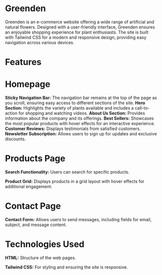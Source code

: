 # Greenden
Greenden is an e-commerce website offering a wide range of artificial and natural flowers. Designed with a user-friendly interface, Greenden ensures an enjoyable shopping experience for plant enthusiasts. The site is built with Tailwind CSS for a modern and responsive design, providing easy navigation across various devices.

# Features
# Homepage
**Sticky Navigation Bar:** The navigation bar remains at the top of the page as you scroll, ensuring easy access to different sections of the site.
**Hero Section:** Highlights the variety of plants available and includes a call-to-action for shopping and watching videos.
**About Us Section:** Provides information about the company and its offerings.
**Best Sellers:** Showcases the most popular products with hover effects for an interactive experience.
**Customer Reviews:** Displays testimonials from satisfied customers.
**Newsletter Subscription:** Allows users to sign up for updates and exclusive discounts.

# Products Page
**Search Functionality:** Users can search for specific products.

**Product Grid:** Displays products in a grid layout with hover effects for additional engagement.

# Contact Page
**Contact Form:** Allows users to send messages, including fields for email, subject, and message content.

# Technologies Used
**HTML:** Structure of the web pages.

**Tailwind CSS:** For styling and ensuring the site is responsive.

